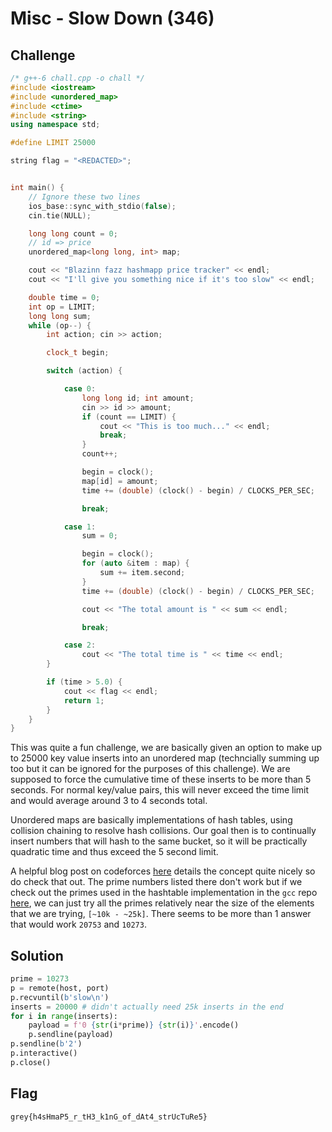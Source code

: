 # Misc - Slow Down (346)

## Challenge

```c++
/* g++-6 chall.cpp -o chall */
#include <iostream>
#include <unordered_map>
#include <ctime>
#include <string>
using namespace std;

#define LIMIT 25000

string flag = "<REDACTED>";


int main() {
    // Ignore these two lines
    ios_base::sync_with_stdio(false);
    cin.tie(NULL);

    long long count = 0;
    // id => price
    unordered_map<long long, int> map;

    cout << "Blazinn fazz hashmapp price tracker" << endl;
    cout << "I'll give you something nice if it's too slow" << endl;

    double time = 0;
    int op = LIMIT;
    long long sum;
    while (op--) {
        int action; cin >> action;

        clock_t begin;

        switch (action) {

            case 0:
                long long id; int amount;
                cin >> id >> amount;
                if (count == LIMIT) {
                    cout << "This is too much..." << endl;
                    break;
                }
                count++;

                begin = clock();
                map[id] = amount;
                time += (double) (clock() - begin) / CLOCKS_PER_SEC;

                break;

            case 1:
                sum = 0;

                begin = clock();
                for (auto &item : map) {
                    sum += item.second;
                }
                time += (double) (clock() - begin) / CLOCKS_PER_SEC;

                cout << "The total amount is " << sum << endl;

                break;

            case 2:
                cout << "The total time is " << time << endl;
        }

        if (time > 5.0) {
            cout << flag << endl;
            return 1;
        }
    }
}
```

This was quite a fun challenge, we are basically given an option to make up to 25000 key value inserts into an unordered map (techncially summing up too but it can be ignored for the purposes of this challenge). We are supposed to force the cumulative time of these inserts to be more than 5 seconds. For normal key/value pairs, this will never exceed the time limit and would average around 3 to 4 seconds total.

Unordered maps are basically implementations of hash tables, using collision chaining to resolve hash collisions. Our goal then is to continually insert numbers that will hash to the same bucket, so it will be practically quadratic time and thus exceed the 5 second limit.

A helpful blog post on codeforces [here](https://codeforces.com/blog/entry/62393) details the concept quite nicely so do check that out. The prime numbers listed there don't work but if we check out the primes used in the hashtable implementation in the `gcc` repo [here](https://github.com/gcc-mirror/gcc/blob/master/libstdc%2B%2B-v3/src/shared/hashtable-aux.cc), we can just try all the primes relatively near the size of the elements that we are trying, `[~10k - ~25k]`. There seems to be more than 1 answer that would work `20753` and `10273`.

## Solution

```python
prime = 10273
p = remote(host, port)
p.recvuntil(b'slow\n')
inserts = 20000 # didn't actually need 25k inserts in the end
for i in range(inserts):
    payload = f'0 {str(i*prime)} {str(i)}'.encode()
    p.sendline(payload)
p.sendline(b'2')
p.interactive()
p.close()
```

## Flag

```
grey{h4sHmaP5_r_tH3_k1nG_of_dAt4_strUcTuRe5}
```
